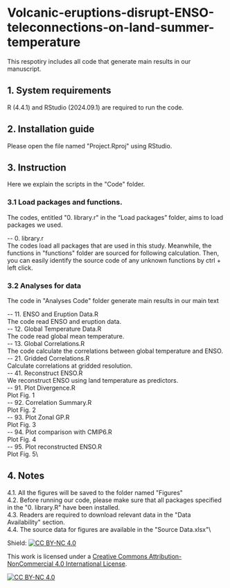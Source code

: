 # Volcanic-eruptions-disrupt-ENSO-teleconnections-on-land-summer-temperature

This respotiry includes all code that generate main results in our manuscript.

## 1. System requirements
R (4.4.1) and RStudio (2024.09.1) are required to run the code.

## 2. Installation guide
Please open the file named "Project.Rproj" using RStudio.

## 3. Instruction
Here we explain the scripts in the "Code" folder.

### 3.1 Load packages and functions.
The codes, entitled "0. library.r" in the “Load packages” folder, aims to load packages we used.

-- 0. library.r\
The codes load all packages that are used in this study. Meanwhile, the functions in "functions" folder are sourced for following calculation. Then, you can easily identify the source code of any unknown functions by ctrl + left click.

### 3.2 Analyses for data
The code in "Analyses Code" folder generate main results in our main text

-- 11. ENSO and Eruption Data.R\
The code read ENSO and eruption data.\
-- 12. Global Temperature Data.R\
The code read global mean temperature. \
-- 13. Global Correlations.R\
The code calculate the correlations between global temperature and ENSO.\
-- 21. Gridded Correlations.R\
Calculate correlations at gridded resolution.\
-- 41. Reconstruct ENSO.R\
We reconstruct ENSO using land temperature as predictors.\
-- 91. Plot Divergence.R\
Plot Fig. 1\
-- 92. Correlation Summary.R\
Plot Fig. 2\
-- 93. Plot Zonal GP.R\
Plot Fig. 3\
-- 94. Plot comparison with CMIP6.R\
Plot Fig. 4\
-- 95. Plot reconstructed ENSO.R\
Plot Fig. 5\

## 4. Notes
4.1. All the figures will be saved to the folder named "Figures"\
4.2. Before running our code, please make sure that all packages specified in the "0. library.R" have been installed.\
4.3. Readers are required to download relevant data in the "Data Availability" section.\
4.4. The source data for figures are available in the "Source Data.xlsx"\

Shield: [![CC BY-NC 4.0][cc-by-nc-shield]][cc-by-nc]

This work is licensed under a
[Creative Commons Attribution-NonCommercial 4.0 International License][cc-by-nc].

[![CC BY-NC 4.0][cc-by-nc-image]][cc-by-nc]

[cc-by-nc]: https://creativecommons.org/licenses/by-nc/4.0/
[cc-by-nc-image]: https://licensebuttons.net/l/by-nc/4.0/88x31.png
[cc-by-nc-shield]: https://img.shields.io/badge/License-CC%20BY--NC%204.0-lightgrey.svg
